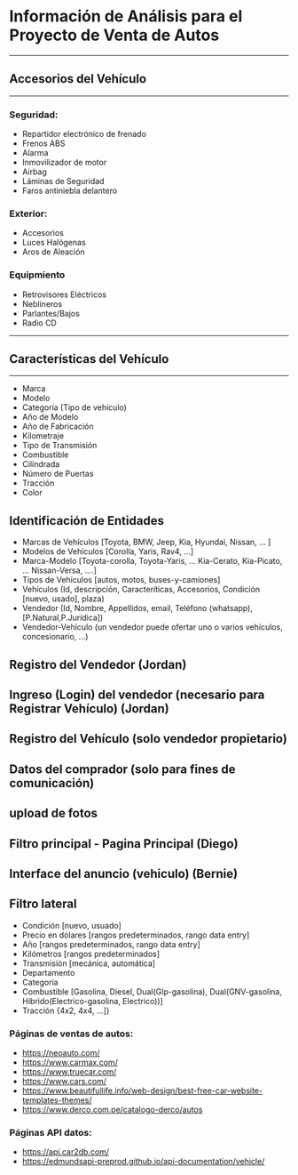 # Información de Análisis para el Proyecto de Venta de Autos
------------------------------
## Accesorios del Vehículo
------------------------------

### Seguridad:
- Repartidor electrónico de frenado
- Frenos ABS
- Alarma
- Inmovilizador de motor
- Airbag
- Láminas de Seguridad
- Faros antiniebla delantero

### Exterior:
- Accesorios
- Luces Halógenas
- Aros de Aleación

### Equipmiento
- Retrovisores Eléctricos
- Neblineros
- Parlantes/Bajos
- Radio CD

------------------------------
## Características del Vehículo
------------------------------
- Marca
- Modelo
- Categoría (Tipo de vehículo)
- Año de Modelo
- Año de Fabricación
- Kilometraje
- Tipo de Transmisión
- Combustible
- Cilindrada
- Número de Puertas
- Tracción
- Color

## Identificación de Entidades
- Marcas de Vehículos [Toyota, BMW, Jeep, Kia, Hyundai, Nissan, ... ]
- Modelos de Vehículos [Corolla, Yaris, Rav4, ...]
- Marca-Modelo [Toyota-corolla, Toyota-Yaris, ... Kia-Cerato, Kia-Picato, ... Nissan-Versa, ....]
- Tipos de Vehículos [autos, motos, buses-y-camiones]
- Vehículos (Id, descripción, Caracteríticas, Accesorios, Condición [nuevo, usado], plaza)
- Vendedor (Id, Nombre, Appellidos, email, Teléfono (whatsapp), [P.Natural,P.Jurídica])
- Vendedor-Vehículo (un vendedor puede ofertar uno o varios vehículos, concesionario, ...)

## Registro del Vendedor    (Jordan)
## Ingreso (Login) del vendedor (necesario para Registrar Vehículo) (Jordan)
## Registro del Vehículo (solo vendedor propietario)
## Datos del comprador (solo para fines de comunicación)
## upload de fotos
## Filtro principal - Pagina Principal (Diego)
## Interface del anuncio (vehiculo) (Bernie)

## Filtro lateral
- Condición [nuevo, usuado]
- Precio en dólares [rangos predeterminados, rango data entry]
- Año [rangos predeterminados, rango data entry]
- Kilómetros [rangos predeterminados]
- Transmisión [mecánica, automática]
- Departamento
- Categoría
- Combustible [Gasolina, Diesel, Dual(Glp-gasolina), Dual(GNV-gasolina, Híbrido(Electrico-gasolina, Electrico))]
- Tracción {4x2, 4x4, ...]}

### Páginas de ventas de autos:
- https://neoauto.com/
- https://www.carmax.com/
- https://www.truecar.com/
- https://www.cars.com/
- https://www.beautifullife.info/web-design/best-free-car-website-templates-themes/
- https://www.derco.com.pe/catalogo-derco/autos

### Páginas API datos:
- https://api.car2db.com/
- https://edmundsapi-preprod.github.io/api-documentation/vehicle/
